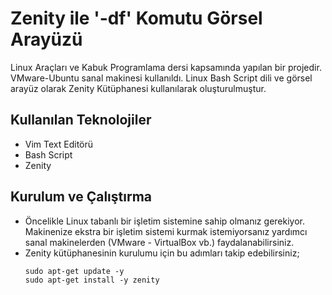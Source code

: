 # Zenity ile '-df' Komutu Görsel Arayüzü
Linux Araçları ve Kabuk Programlama dersi kapsamında yapılan bir projedir. VMware-Ubuntu sanal makinesi kullanıldı. Linux Bash Script dili ve görsel arayüz olarak Zenity Kütüphanesi kullanılarak oluşturulmuştur.

## Kullanılan Teknolojiler
  * Vim Text Editörü
  * Bash Script 
  * Zenity
  
## Kurulum ve Çalıştırma
  * Öncelikle Linux tabanlı bir işletim sistemine sahip olmanız gerekiyor. Makinenize ekstra bir işletim sistemi kurmak istemiyorsanız yardımcı sanal makinelerden (VMware - VirtualBox vb.) faydalanabilirsiniz.
  * Zenity kütüphanesinin kurulumu için bu adımları takip edebilirsiniz;
    ```
    sudo apt-get update -y
    sudo apt-get install -y zenity
    ```
